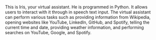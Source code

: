 This is Iris, your virtual assistant. He is programmed in Python. It allows users to interact with it through in speech text input. The virtual assistant can perform various tasks such as providing information from Wikipedia, opening websites like YouTube, LinkedIn, GitHub, and Spotify, telling the current time and date, providing weather information, and performing searches on YouTube, Google, and Spotify.
